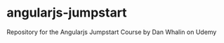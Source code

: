angularjs-jumpstart
===================

Repository for the Angularjs Jumpstart Course by Dan Whalin on Udemy
